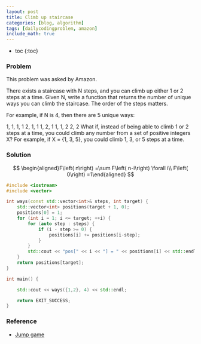 ```yaml
---
layout: post
title: Climb up staircase
categories: [blog, algorithm]
tags: [dailycodingproblem, amazon]
include_math: true
---
```


+ toc
{:toc}

### Problem

This problem was asked by Amazon.

There exists a staircase with N steps, and you can climb up either 1 or 2 steps at a time.
Given N, write a function that returns the number of unique ways you can climb the staircase.
The order of the steps matters.

For example, if N is 4, then there are 5 unique ways:

1, 1, 1, 1
2, 1, 1
1, 2, 1
1, 1, 2
2, 2
What if, instead of being able to climb 1 or 2 steps at a time, you could climb any number
from a set of positive integers X? For example, if X = {1, 3, 5}, you could climb 1, 3, or 5
steps at a time.

### Solution

$$
\begin{aligned}F\left( n\right) =\sum F\left( n-i\right) \forall i\\ F\left( 0\right) =1\end{aligned}
$$

```cpp
#include <iostream>
#include <vector>

int ways(const std::vector<int>& steps, int target) {
    std::vector<int> positions(target + 1, 0);
    positions[0] = 1;
    for (int i = 1; i <= target; ++i) {
        for (auto step : steps) {
            if (i - step >= 0) {
                positions[i] += positions[i-step];
            }
        }
        std::cout << "pos[" << i << "] = " << positions[i] << std::endl;
    }
    return positions[target];
}

int main() {

    std::cout << ways({1,2}, 4) << std::endl;

    return EXIT_SUCCESS;
}
```


### Reference

+ [Jump game](/blog/algorithm/jump-game.html)

